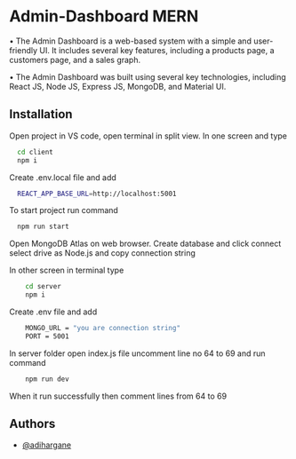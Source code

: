 
# Admin-Dashboard MERN

• The Admin Dashboard is a web-based system with a simple and user-friendly UI. It includes several key features, including a products page, a customers page, and a sales graph.

• The Admin Dashboard was built using several key technologies, including React JS, Node JS, Express JS, MongoDB, and Material UI.
## Installation


Open project in VS code, open terminal in split view. In one screen and type 

```bash
  cd client
  npm i
```

Create .env.local file and add 
```bash
  REACT_APP_BASE_URL=http://localhost:5001
```

To start project run command
```bash
  npm run start
```

Open MongoDB Atlas on web browser. Create database and click connect select drive as Node.js and copy connection string

In other screen in terminal type
```bash
    cd server
    npm i
```

Create .env file and add
```bash
    MONGO_URL = "you are connection string"
    PORT = 5001
```

In server folder open index.js file uncomment line no 64 to 69 and run command
```bash
    npm run dev
```

When it run successfully then comment lines from 64 to 69

## Authors

- [@adihargane](https://github.com/adihargane)

